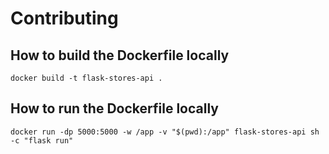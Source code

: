 # Contributing

## How to build the Dockerfile locally
```
docker build -t flask-stores-api .
```

## How to run the Dockerfile locally

```
docker run -dp 5000:5000 -w /app -v "$(pwd):/app" flask-stores-api sh -c "flask run"
```